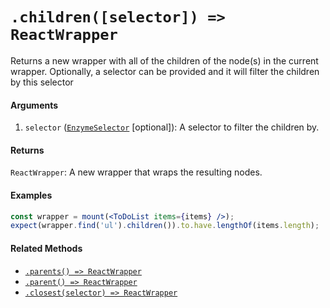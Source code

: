 # `.children([selector]) => ReactWrapper`

Returns a new wrapper with all of the children of the node(s) in the current wrapper. Optionally, a
selector can be provided and it will filter the children by this selector


#### Arguments

1. `selector` ([`EnzymeSelector`](../selector.md) [optional]): A selector to filter the children by.


#### Returns

`ReactWrapper`: A new wrapper that wraps the resulting nodes.



#### Examples

```jsx
const wrapper = mount(<ToDoList items={items} />);
expect(wrapper.find('ul').children()).to.have.lengthOf(items.length);
```

#### Related Methods

- [`.parents() => ReactWrapper`](parents.md)
- [`.parent() => ReactWrapper`](parent.md)
- [`.closest(selector) => ReactWrapper`](closest.md)
